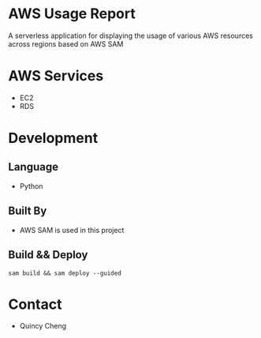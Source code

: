 # AWS Usage Report
A serverless application for displaying the usage of various AWS resources across regions based on AWS SAM

# AWS Services 
 - EC2
 - RDS

# Development

## Language
 - Python

## Built By
 - AWS SAM is used in this project

## Build && Deploy
`sam build && sam deploy --guided`

# Contact
 - Quincy Cheng 
